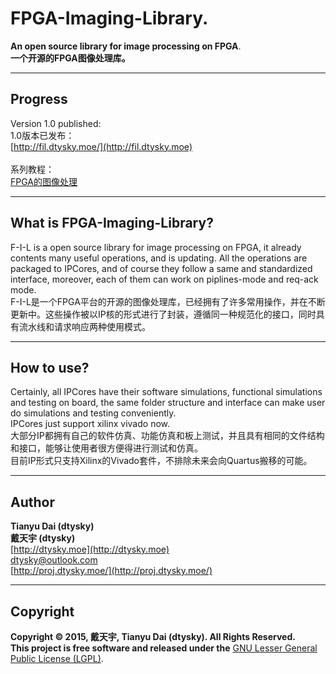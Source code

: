 # FPGA-Imaging-Library.  
**An open source library for image processing on FPGA**.  
**一个开源的FPGA图像处理库。**  

***

## Progress
Version 1.0 published:    
1.0版本已发布：  
[http://fil.dtysky.moe/](http://fil.dtysky.moe)  
<br>
系列教程：  
[FPGA的图像处理](http://dtysky.moe/tag/fpga-imaging-library.html)  

***

## What is FPGA-Imaging-Library?
F-I-L is a open source library for image processing on FPGA, it already contents many useful operations, and is updating. All the operations are packaged to IPCores, and of course they follow a same and standardized interface, moreover, each of them can work on piplines-mode and req-ack mode.  
F-I-L是一个FPGA平台的开源的图像处理库，已经拥有了许多常用操作，并在不断更新中。这些操作被以IP核的形式进行了封装，遵循同一种规范化的接口，同时具有流水线和请求响应两种使用模式。  

***

## How to use?
Certainly, all IPCores have their software simulations, functional simulations and testing on board, the same folder structure and interface can make user do simulations and testing conveniently.  
IPCores just support xilinx vivado now.    
大部分IP都拥有自己的软件仿真、功能仿真和板上测试，并且具有相同的文件结构和接口，能够让使用者很方便得进行测试和仿真。  
目前IP形式只支持Xilinx的Vivado套件，不排除未来会向Quartus搬移的可能。

***

## Author
**Tianyu Dai (dtysky)**   
**戴天宇 (dtysky)**  
[http://dtysky.moe](http://dtysky.moe)  
[dtysky@outlook.com](dtysky@outlook.com)  
[http://proj.dtysky.moe/](http://proj.dtysky.moe/)  

***

## Copyright
**Copyright © 2015, 戴天宇, Tianyu Dai (dtysky). All Rights Reserved.  
This project is free software and released under the** [GNU Lesser General Public License (LGPL)](https://www.gnu.org/licenses/lgpl-2.1.html).